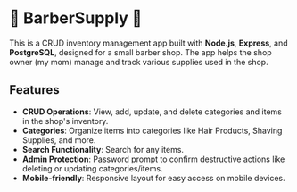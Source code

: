 # 💈 BarberSupply 💈

This is a CRUD inventory management app built with **Node.js**, **Express**, and **PostgreSQL**, designed for a small barber shop. The app helps the shop owner (my mom) manage and track various supplies used in the shop.

## Features

- **CRUD Operations**: View, add, update, and delete categories and items in the shop's inventory.
- **Categories**: Organize items into categories like Hair Products, Shaving Supplies, and more.
- **Search Functionality**: Search for any items.
- **Admin Protection**: Password prompt to confirm destructive actions like deleting or updating categories/items.
- **Mobile-friendly**: Responsive layout for easy access on mobile devices.
